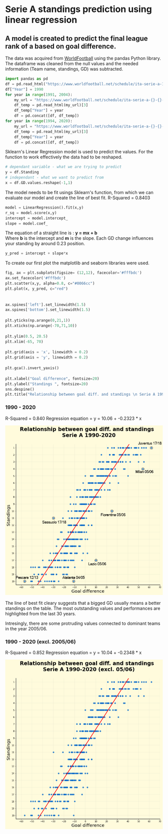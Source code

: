 # Serie A standings prediction using linear regression

## A model is created to predict the final league rank of a based on goal difference.  
The data was acquired from [WorldFootball](https://www.worldfootball.net/schedule/ita-serie-a-2019-2020-spieltag/38/) using the pandas Python library. The dataframe was cleaned from the null values and the needed information (Team name, standings, GD) was subtracted. 
```Python
import pandas as pd
df = pd.read_html("https://www.worldfootball.net/schedule/ita-serie-a-1990-1991-spieltag/34/")[3]
df["Year"] = 1990
for year in range(1991, 2004):
    my_url = "https://www.worldfootball.net/schedule/ita-serie-a-{}-{}-spieltag/34/".format(year, year+1)
    df_temp = pd.read_html(my_url)[3]
    df_temp["Year"] = year
    df = pd.concat([df, df_temp])
for year in range(1994, 2020):
    my_url = "https://www.worldfootball.net/schedule/ita-serie-a-{}-{}-spieltag/38/".format(year, year+1)
    df_temp = pd.read_html(my_url)[3]
    df_temp["Year"] = year
    df = pd.concat([df, df_temp])
```
Sklearn's Linear Regression model is used to predict the values. For the function to work effectively the data had to be reshaped.
```Python
# dependant variable - what we are trying to predict
y = df.Standing
# independant - what we want to predict from
x = df.GD.values.reshape(-1,1)
```
The model needs to be fit usings Sklearn's function, from which we can evaluate our model and create the line of best fit. R-Squared = 0.8403
```Python
model = LinearRegression().fit(x,y)
r_sq = model.score(x,y)
intercept = model.intercept_
slope = model.coef_
```
The equation of a straight line is : **y = mx + b**  
Where **b** is the intercept and **m** is the slope.
Each GD change influences your standing by around 0.23 position.
```Python
y_pred = intercept + slope*x
```

To create our first plot the matplotlib and seaborn libraries were used.
```Python
fig, ax = plt.subplots(figsize= (12,12), facecolor='#fffbdc')
ax.set_facecolor('#fffbdc')
plt.scatter(x,y, alpha=0.8, c="#0066cc")
plt.plot(x, y_pred, c="red")


ax.spines['left'].set_linewidth(1.5)
ax.spines['bottom'].set_linewidth(1.5)

plt.yticks(np.arange(0,21,1))
plt.xticks(np.arange(-70,71,10))

plt.ylim(0.5, 20.5)
plt.xlim(-65, 70)

plt.grid(axis = 'x', linewidth = 0.2)
plt.grid(axis = 'y', linewidth = 0.2)

plt.gca().invert_yaxis()

plt.xlabel("Goal difference", fontsize=20)
plt.ylabel("Standings ", fontsize=20)
sns.despine()
plt.title("Relationship between goal diff. and standings \n Serie A 1990-2020\n",fontdict= { 'fontsize': 24, 'fontweight':'bold'});
```
 
### 1990 - 2020
R-Squared = 0.840
Regression equation = y = 10.06 + -0.2323 * x

![](regression_with_names.png)

The line of best fit cleary suggests that a bigged GD usually means a better standings on the table. The most outstanding values and performances are highlighted from the last 30 years.

Intresingly, there are some protruding values connected to dominant teams in the year 2005/06.

### 1990 - 2020 (excl. 2005/06)
R-Squared = 0.852
Regression equation = y = 10.04 + -0.2348 * x


![](regression_02.png)

